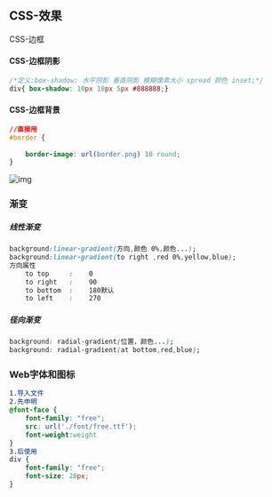 ## CSS-效果

CSS-边框

#### CSS-边框阴影

```CSS
/*定义:box-shadow: 水平阴影 垂直阴影 模糊像素大小 spread 颜色 inset;*/
div{ box-shadow: 10px 10px 5px #888888;}
```

#### CSS-边框背景

```CSS
//直接用
#border { 
   
    border-image: url(border.png) 10 round;
}
```

![img](https://www.runoob.com/wp-content/uploads/2013/08/241f95cad1c8a786fa8afe6f6109c93d70cf502a.gif)

### 渐变

##### 线性渐变

```css
background:linear-gradient(方向,颜色 0%,颜色...);
background:linear-gradient(to right ,red 0%,yellow,blue);
方向属性
	to top     :	0
	to right   :	90
	to bottom  :	180默认
	to left    :	270
```

##### 径向渐变

```CSS
background: radial-gradient(位置，颜色...);
background: radial-gradient(at bottom,red,blue);

```



### Web字体和图标

```css
1.导入文件
2.先申明
@font-face {
    font-family: "free";
    src: url('./font/free.ttf');
    font-weight:weight
}
3.后使用
div {
    font-family: "free";
    font-size: 28px;
}

```

### 



